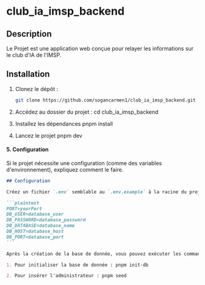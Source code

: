 # club_ia_imsp_backend

## Description

Le Projet est une application web conçue pour relayer les informations sur le club d'IA de l'IMSP.

## Installation

1. Clonez le dépôt :

   ```bash
   git clone https://github.com/sogancarmen1/club_ia_imsp_backend.git

   ```

2. Accédez au dossier du projet :
   cd club_ia_imsp_backend

3. Installez les dépendances
   pnpm install

4. Lancez le projet
   pnpm dev

#### **5. Configuration**

Si le projet nécessite une configuration (comme des variables d'environnement), expliquez comment le faire.

````markdown
## Configuration

Créez un fichier `.env` semblable au `.env.example` à la racine du projet et ajoutez les variables suivantes :

```plaintext
PORT=yourPort
DB_USER=database_user
DB_PASSWORD=database_password
DB_DATABASE=database_name
DB_HOST=database_host
DB_PORT=database_port
```

Après la création de la base de donnée, vous pouvez exécuter les commandes suivantes :

1. Pour initialiser la base de donnée : pnpm init-db

2. Pour insérer l'administrateur : pnpm seed
````
